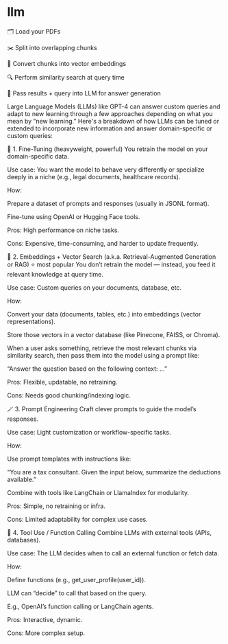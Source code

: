 # llm
🗂️ Load your PDFs

✂️ Split into overlapping chunks

🧠 Convert chunks into vector embeddings

🔍 Perform similarity search at query time

🧾 Pass results + query into LLM for answer generation


Large Language Models (LLMs) like GPT-4 can answer custom queries and adapt to new learning through a few approaches depending on what you mean by “new learning.” Here's a breakdown of how LLMs can be tuned or extended to incorporate new information and answer domain-specific or custom queries:

🧠 1. Fine-Tuning (heavyweight, powerful)
You retrain the model on your domain-specific data.

Use case: You want the model to behave very differently or specialize deeply in a niche (e.g., legal documents, healthcare records).

How:

Prepare a dataset of prompts and responses (usually in JSONL format).

Fine-tune using OpenAI or Hugging Face tools.

Pros: High performance on niche tasks.

Cons: Expensive, time-consuming, and harder to update frequently.

🧾 2. Embeddings + Vector Search (a.k.a. Retrieval-Augmented Generation or RAG) ⭐ most popular
You don’t retrain the model — instead, you feed it relevant knowledge at query time.

Use case: Custom queries on your documents, database, etc.

How:

Convert your data (documents, tables, etc.) into embeddings (vector representations).

Store those vectors in a vector database (like Pinecone, FAISS, or Chroma).

When a user asks something, retrieve the most relevant chunks via similarity search, then pass them into the model using a prompt like:

“Answer the question based on the following context: …”

Pros: Flexible, updatable, no retraining.

Cons: Needs good chunking/indexing logic.

🪄 3. Prompt Engineering
Craft clever prompts to guide the model’s responses.

Use case: Light customization or workflow-specific tasks.

How:

Use prompt templates with instructions like:

“You are a tax consultant. Given the input below, summarize the deductions available.”

Combine with tools like LangChain or LlamaIndex for modularity.

Pros: Simple, no retraining or infra.

Cons: Limited adaptability for complex use cases.

🔌 4. Tool Use / Function Calling
Combine LLMs with external tools (APIs, databases).

Use case: The LLM decides when to call an external function or fetch data.

How:

Define functions (e.g., get_user_profile(user_id)).

LLM can “decide” to call that based on the query.

E.g., OpenAI’s function calling or LangChain agents.

Pros: Interactive, dynamic.

Cons: More complex setup.

